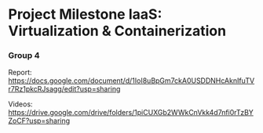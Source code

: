 # Project Milestone IaaS: Virtualization & Containerization

### Group 4
Report: https://docs.google.com/document/d/1IoI8uBpGm7ckA0USDDNHcAknIfuTVr7Rz1pkcRJsagg/edit?usp=sharing

Videos: https://drive.google.com/drive/folders/1piCUXGb2WWkCnVkk4d7nfi0rTzBYZoCF?usp=sharing

